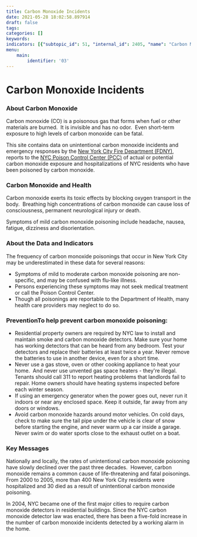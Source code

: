 ```yaml
---
title: Carbon Monoxide Incidents
date: 2021-05-28 18:02:58.897914
draft: false
tags: 
categories: []
keywords: 
indicators: [{"subtopic_id": 51, "internal_id": 2405, "name": "Carbon Monoxide Emergency Department Visits", "URL": "https://a816-dohbesp.nyc.gov/IndicatorPublic/VisualizationData.aspx?id=2405,719b87,51,Summarize"}, {"subtopic_id": 51, "internal_id": 2406, "name": "Carbon Monoxide Hospitalizations", "URL": "https://a816-dohbesp.nyc.gov/IndicatorPublic/VisualizationData.aspx?id=2406,719b87,51,Summarize"}, {"subtopic_id": 51, "internal_id": 38, "name": "Carbon Monoxide Incidents ", "URL": "https://a816-dohbesp.nyc.gov/IndicatorPublic/VisualizationData.aspx?id=38,719b87,51,Summarize"}, {"subtopic_id": 51, "internal_id": 2168, "name": "Carbon Monoxide Incidents without a Detector (3 Year Avg.)", "URL": "https://a816-dohbesp.nyc.gov/IndicatorPublic/VisualizationData.aspx?id=2168,719b87,51,Summarize"}]
menu:
    main:
        identifier: '03'
---
```

# Carbon Monoxide Incidents
### About Carbon Monoxide


Carbon monoxide (CO) is a poisonous gas that forms when fuel or other materials are burned.  It is invisible and has no odor.  Even short-term exposure to high levels of carbon monoxide can be fatal.


This site contains data on unintentional carbon monoxide incidents and emergency responses by the [New York City Fire Department (FDNY)](http://www.nyc.gov/html/fdny/html/home2.shtml), reports to the [NYC Poison Control Center (PCC)](http://www1.nyc.gov/site/doh/health/health-topics/poison-control.page) of actual or potential carbon monoxide exposure and hospitalizations of NYC residents who have been poisoned by carbon monoxide.


### Carbon Monoxide and Health


Carbon monoxide exerts its toxic effects by blocking oxygen transport in the body.  Breathing high concentrations of carbon monoxide can cause loss of consciousness, permanent neurological injury or death.   
  
Symptoms of mild carbon monoxide poisoning include headache, nausea, fatigue, dizziness and disorientation.


### About the Data and Indicators


The frequency of carbon monoxide poisonings that occur in New York City may be underestimated in these data for several reasons:


* Symptoms of mild to moderate carbon monoxide poisoning are non-specific, and may be confused with flu-like illness.
* Persons experiencing these symptoms may not seek medical treatment or call the Poison Control Center.
* Though all poisonings are reportable to the Department of Health, many health care providers may neglect to do so.


### PreventionTo help prevent carbon monoxide poisoning:


* Residential property owners are required by NYC law to install and maintain smoke and carbon monoxide detectors. Make sure your home has working detectors that can be heard from any bedroom. Test your detectors and replace their batteries at least twice a year. Never remove the batteries to use in another device, even for a short time.
* Never use a gas stove, oven or other cooking appliance to heat your home.  And never use unvented gas space heaters - they're illegal.  Tenants should call 311 to report heating problems that landlords fail to repair. Home owners should have heating systems inspected before each winter season.
* If using an emergency generator when the power goes out, never run it indoors or near any enclosed space. Keep it outside, far away from any doors or windows.
* Avoid carbon monoxide hazards around motor vehicles. On cold days, check to make sure the tail pipe under the vehicle is clear of snow before starting the engine, and never warm up a car inside a garage.  Never swim or do water sports close to the exhaust outlet on a boat.


### Key Messages


Nationally and locally, the rates of unintentional carbon monoxide poisoning have slowly declined over the past three decades.  However, carbon monoxide remains a common cause of life-threatening and fatal poisonings. From 2000 to 2005, more than 400 New York City residents were hospitalized and 30 died as a result of unintentional carbon monoxide poisoning.  
  
In 2004, NYC became one of the first major cities to require carbon monoxide detectors in residential buildings. Since the NYC carbon monoxide detector law was enacted, there has been a five-fold increase in the number of carbon monoxide incidents detected by a working alarm in the home.



